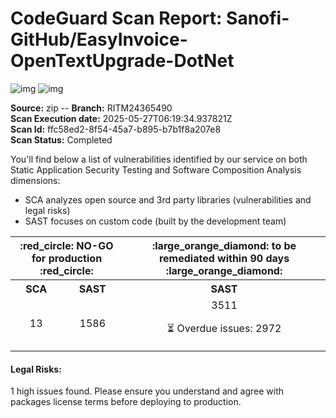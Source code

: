 
# CodeGuard Scan Report:  Sanofi-GitHub/EasyInvoice-OpenTextUpgrade-DotNet <br/> 
 ![img](https://img.shields.io/badge/SCA%20-%2013%20HIGH%20vuln.%20found-red.svg) ![img](https://img.shields.io/badge/SAST%20-%201586%20HIGH%20vuln.%20found-red.svg)

__Source:__ zip   --   __Branch:__ RITM24365490  
__Scan Execution date:__ 2025-05-27T06:19:34.937821Z  
__Scan Id:__ ffc58ed2-8f54-45a7-b895-b7b1f8a207e8  
__Scan Status:__ Completed  

You'll find below a list of vulnerabilities identified by our service on both Static Application Security Testing and Software Composition Analysis dimensions:
  - SCA analyzes open source and 3rd party libraries (vulnerabilities and legal risks)
  - SAST focuses on custom code (built by the development team)


 <table align="center" >
  <tr>
    <th colspan="2"> :red_circle: NO-GO for production :red_circle: </th>
    <th> :large_orange_diamond: to be remediated within 90 days :large_orange_diamond: </th>
  </tr>
  <tr>    <th>SCA</th>
    <th>SAST</th>
    <th>SAST</th>
  </tr>
  <tr align="center">
    <td>13</td>
    <td>1586</td>
    <td>3511

⏳ Overdue issues: 2972</td>

  </tr>
</table>


#### Legal Risks:
1 high issues found.
Please ensure you understand and agree with packages license terms before deploying to production.
